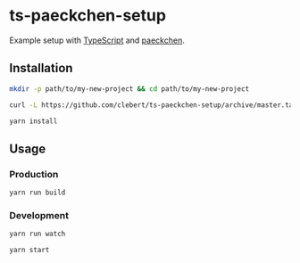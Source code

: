 # ts-paeckchen-setup

Example setup with [TypeScript](https://github.com/Microsoft/TypeScript) and [paeckchen](https://github.com/paeckchen/paeckchen).

## Installation

```sh
mkdir -p path/to/my-new-project && cd path/to/my-new-project
```

```sh
curl -L https://github.com/clebert/ts-paeckchen-setup/archive/master.tar.gz | tar -xf- --strip 1
```

```sh
yarn install
```

## Usage

### Production

```sh
yarn run build
```

### Development

```sh
yarn run watch
```

```sh
yarn start
```
